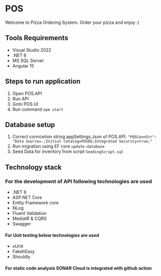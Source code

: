 # POS

Welcome to Pizza Ordering System. Order your pizza and enjoy :)

## Tools Requirements

- Visual Studio 2022
- .NET 6
- MS SQL Server
- Angular 15

## Steps to run application

1. Open POS.API
2. Run API
3. Goto POS.UI
4. Run command `npm start`

## Database setup

1. Correct conncetion string appSettings.Json of POS.API.
    `"POSConnStr": "Data Source=.;Initial Catalog=POSDb;Integrated Security=true;"`
2. Run migration using EF core `update-database`
3. Seed Data for inventory from script `SeedingScript.sql`

## Technology stack

### For the development of API following technologies are used

- .NET 6
- ASP.NET Core
- Entity Framework core
- NLog
- Fluent Validation
- MediatR & CQRS
- Swagger

#### For Unit testing below technologies are used

- xUnit
- FakeItEasy
- Shouldly

#### For static code analysis SONAR Cloud is integrated with github action
